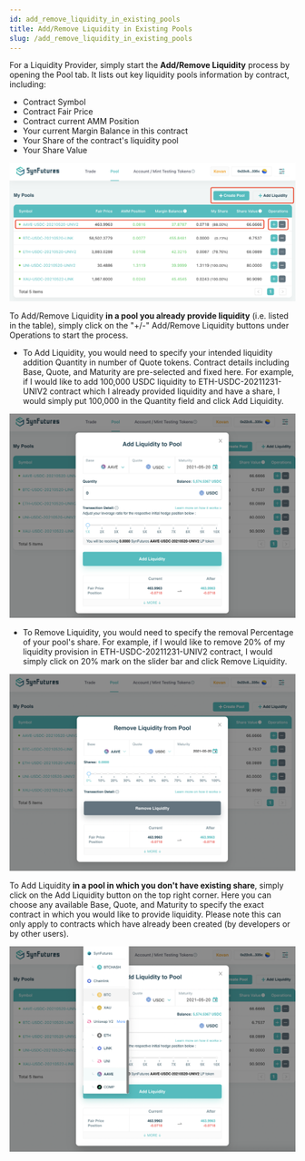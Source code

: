 ```yaml
---
id: add_remove_liquidity_in_existing_pools
title: Add/Remove Liquidity in Existing Pools
slug: /add_remove_liquidity_in_existing_pools
---
```


For a Liquidity Provider, simply start the **Add/Remove Liquidity** process by opening the Pool tab. It lists out key liquidity pools information by contract, including:

- Contract Symbol
- Contract Fair Price
- Contract current AMM Position
- Your current Margin Balance in this contract
- Your Share of the contract's liquidity pool
- Your Share Value

![img](../static/img/guide/image-20210519172415344.png)

To Add/Remove Liquidity **in a pool you already provide liquidity** (i.e. listed in the table), simply click on the "+/-" Add/Remove Liquidity buttons under Operations to start the process. 

- To Add Liquidity, you would need to specify your intended liquidity addition Quantity in number of Quote tokens. Contract details including Base, Quote, and Maturity are pre-selected and fixed here. For example, if I would like to add 100,000 USDC liquidity to ETH-USDC-20211231-UNIV2 contract which I already provided liquidity and have a share, I would simply put 100,000 in the Quantity field and click Add Liquidity.

![img](../static/img/guide/image-20210519172524994.png)

- To Remove Liquidity, you would need to specify the removal Percentage of your pool's share. For example, if I would like to remove 20% of my liquidity provision in ETH-USDC-20211231-UNIV2 contract, I would simply click on 20% mark on the slider bar and click Remove Liquidity.

![img](../static/img/guide/image-20210519172611527.png)

To Add Liquidity **in a pool in which you don't have existing share**, simply click on the Add Liquidity button on the top right corner. Here you can choose any available Base, Quote, and Maturity to specify the exact contract in which you would like to provide liquidity. Please note this can only apply to contracts which have already been created (by developers or by other users).

![img](../static/img/guide/image-20210519172703657.png)
